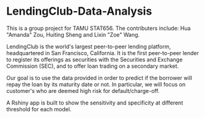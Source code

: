 # LendingClub-Data-Analysis

This is a group project for TAMU STAT656. The contributers include: Hua "Amanda" Zou, Huiting Sheng and Lixin "Zoe" Wang.

LendingClub is the world's largest peer-to-peer lending platform, headquartered in San Francisco, California. It is the first peer-to-peer lender to register its 
offerings as securities with the Securities and Exchange Commission (SEC), and to offer loan trading on a secondary market. 

Our goal is to use the data provided in order to predict if the borrower will repay the loan by its maturity date or not. In particular, we will focus on customer's
who are deemed high risk for default/charge-off.

A Rshiny app is built to show the sensitivity and specificity at different threshold for each model.
